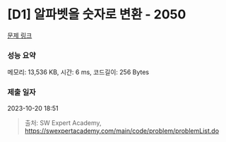 # [D1] 알파벳을 숫자로 변환 - 2050 

[문제 링크](https://swexpertacademy.com/main/code/problem/problemDetail.do?contestProbId=AV5QLGxKAzQDFAUq) 

### 성능 요약

메모리: 13,536 KB, 시간: 6 ms, 코드길이: 256 Bytes

### 제출 일자

2023-10-20 18:51



> 출처: SW Expert Academy, https://swexpertacademy.com/main/code/problem/problemList.do